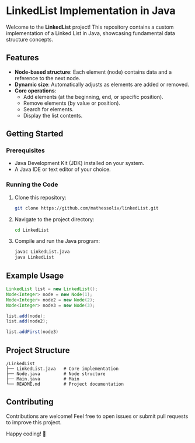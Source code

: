 # LinkedList Implementation in Java

Welcome to the **LinkedList** project! This repository contains a custom implementation of a Linked List in Java, showcasing fundamental data structure concepts.

## Features

- **Node-based structure**: Each element (node) contains data and a reference to the next node.
- **Dynamic size**: Automatically adjusts as elements are added or removed.
- **Core operations**:
    - Add elements (at the beginning, end, or specific position).
    - Remove elements (by value or position).
    - Search for elements.
    - Display the list contents.

## Getting Started

### Prerequisites

- Java Development Kit (JDK) installed on your system.
- A Java IDE or text editor of your choice.

### Running the Code

1. Clone this repository:
     ```bash
     git clone https://github.com/mathessoliv/linkedList.git
     ```
2. Navigate to the project directory:
     ```bash
     cd LinkedList
     ```
3. Compile and run the Java program:
     ```bash
     javac LinkedList.java
     java LinkedList
     ```

## Example Usage

```java
LinkedList list = new LinkedList();
Node<Integer> node = new Node(1);
Node<Integer> node2 = new Node(2);
Node<Integer> node3 = new Node(3);

list.add(node);
list.add(node2);

list.addFirst(node3)
```

## Project Structure

```
/LinkedList
├── LinkedList.java   # Core implementation
├── Node.java         # Node structure
├── Main.java         # Main 
└── README.md         # Project documentation
```

## Contributing

Contributions are welcome! Feel free to open issues or submit pull requests to improve this project.

Happy coding! 🚀